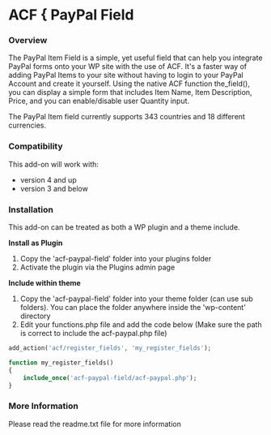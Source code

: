 # ACF { PayPal Field


### Overview

The PayPal Item Field is a simple, yet useful field that can help you integrate PayPal forms onto your WP site with the use of ACF. It's a faster way of adding PayPal Items to your site without having to login to your PayPal Account and create it yourself. Using the native ACF function the_field(), you can display a simple form that includes Item Name, Item Description, Price, and you can enable/disable user Quantity input.

The PayPal Item field currently supports 343 countries and 18 different currencies. 

### Compatibility

This add-on will work with:

* version 4 and up
* version 3 and below


### Installation

This add-on can be treated as both a WP plugin and a theme include.

**Install as Plugin**

1. Copy the 'acf-paypal-field' folder into your plugins folder
2. Activate the plugin via the Plugins admin page

**Include within theme**

1.	Copy the 'acf-paypal-field' folder into your theme folder (can use sub folders). You can place the folder anywhere inside the 'wp-content' directory
2.	Edit your functions.php file and add the code below (Make sure the path is correct to include the acf-paypal.php file)

```php
add_action('acf/register_fields', 'my_register_fields');

function my_register_fields()
{
	include_once('acf-paypal-field/acf-paypal.php');
}
```

### More Information

Please read the readme.txt file for more information

